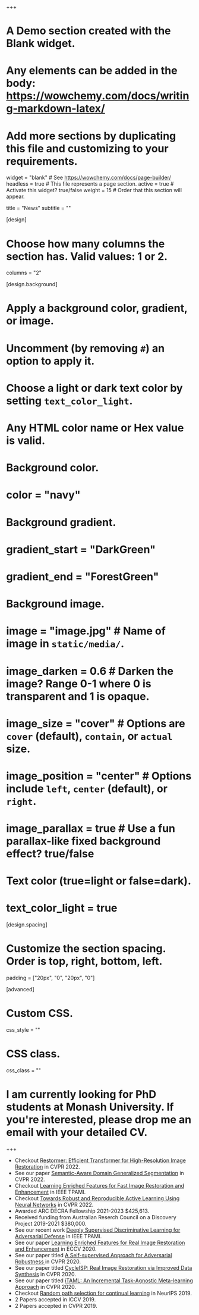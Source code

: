 +++
# A Demo section created with the Blank widget.
# Any elements can be added in the body: https://wowchemy.com/docs/writing-markdown-latex/
# Add more sections by duplicating this file and customizing to your requirements.

widget = "blank"  # See https://wowchemy.com/docs/page-builder/
headless = true  # This file represents a page section.
active = true  # Activate this widget? true/false
weight = 15  # Order that this section will appear.

title = "News"
subtitle = ""

[design]
  # Choose how many columns the section has. Valid values: 1 or 2.
  columns = "2"

[design.background]
  # Apply a background color, gradient, or image.
  #   Uncomment (by removing `#`) an option to apply it.
  #   Choose a light or dark text color by setting `text_color_light`.
  #   Any HTML color name or Hex value is valid.

  # Background color.
  # color = "navy"
  
  # Background gradient.
  # gradient_start = "DarkGreen"
  # gradient_end = "ForestGreen"
  
  # Background image.
  # image = "image.jpg"  # Name of image in `static/media/`.
  # image_darken = 0.6  # Darken the image? Range 0-1 where 0 is transparent and 1 is opaque.
  # image_size = "cover"  #  Options are `cover` (default), `contain`, or `actual` size.
  # image_position = "center"  # Options include `left`, `center` (default), or `right`.
  # image_parallax = true  # Use a fun parallax-like fixed background effect? true/false
  
  # Text color (true=light or false=dark).
  # text_color_light = true

[design.spacing]
  # Customize the section spacing. Order is top, right, bottom, left.
  padding = ["20px", "0", "20px", "0"]

[advanced]
 # Custom CSS. 
 css_style = ""
 
 # CSS class.
 css_class = ""
# **I am currently looking for PhD students at Monash University. If you're interested, please drop me an email with your detailed CV.**

+++
- Checkout [Restormer: Efficient Transformer for High-Resolution Image Restoration](https://mhayat.net/publication/zamir2022restormer/) in CVPR 2022.
- See our paper [Semantic-Aware Domain Generalized Segmentation](https://mhayat.net/publication/peng2022semantic/) in CVPR 2022.
- Checkout [Learning Enriched Features for Fast Image Restoration and Enhancement](https://mhayat.net/publication/zamir2022mirnetv2/) in IEEE TPAMI.
- Checkout [Towards Robust and Reproducible Active Learning Using Neural Networks](https://mhayat.net/publication/munjal2022torchal/) in CVPR 2022.
- Awarded ARC DECRA Fellowship 2021-2023 $425,613.
- Received funding from Australian Reserch Council on a Discovery Project 2019-2021 $380,000.
- See our recent work [Deeply Supervised Discriminative Learning for Adversarial Defense](https://mhayat.net/publication/mustafa2020deeply/) in IEEE TPAMI.
- See our paper [Learning Enriched Features for Real Image Restoration and Enhancement](https://mhayat.net/publication/zamir2020learning/) in ECCV 2020.
- See our paper titled [A Self-supervised Approach for Adversarial Robustness
](https://mhayat.net/publication/naseer2020self/) in CVPR 2020.
- See our paper titled [CycleISP: Real Image Restoration via Improved Data Synthesis](https://mhayat.net/publication/zamir2020cycleisp/) in CVPR 2020.
- See our paper titled [iTAML: An Incremental Task-Agnostic Meta-learning Approach](https://mhayat.net/publication/rajasegaran2020itaml/) in CVPR 2020.
- Checkout [Random path selection for continual learning](https://mhayat.net/publication/rajasegaran2019random/) in NeurIPS 2019.
- 2 Papers accepted in ICCV 2019.
- 2 Papers accepted in CVPR 2019.


